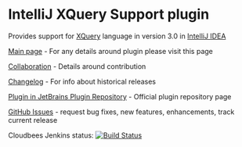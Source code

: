 # IntelliJ XQuery Support plugin
Provides support for [XQuery](http://www.w3schools.com/xquery/) language in version 3.0 in [IntelliJ IDEA](http://www.jetbrains.com/idea/)

[Main page](http://ligasgr.github.io/intellij-xquery/) - For any details around plugin please visit this page

[Collaboration](http://ligasgr.github.io/intellij-xquery/collaboration.html) - Details around contribution

[Changelog](http://ligasgr.github.io/intellij-xquery/changelog.html) - For info about historical releases

[Plugin in JetBrains Plugin Repository](http://plugins.jetbrains.com/plugin/7262?pr=) - Official plugin repository page

[GitHub Issues](https://github.com/ligasgr/intellij-xquery/issues) - request bug fixes, new features, enhancements, track current release

Cloudbees Jenkins status: [![Build Status](https://ligasgr.ci.cloudbees.com/buildStatus/icon?job=intellij-xquery-master-build)](https://ligasgr.ci.cloudbees.com/job/intellij-xquery-master-build/)
